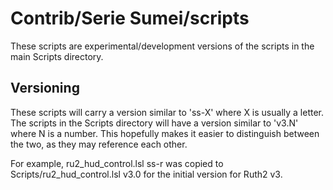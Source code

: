 # Contrib/Serie Sumei/scripts

These scripts are experimental/development versions of the scripts
in the main Scripts directory.

## Versioning

These scripts will carry a version similar to 'ss-X' where X is
usually a letter.  The scripts in the Scripts directory will have
a version similar to 'v3.N' where N is a number.  This hopefully
makes it easier to distinguish between the two, as they may reference
each other.

For example, ru2_hud_control.lsl ss-r was copied to
Scripts/ru2_hud_control.lsl v3.0 for the initial version for Ruth2 v3.
